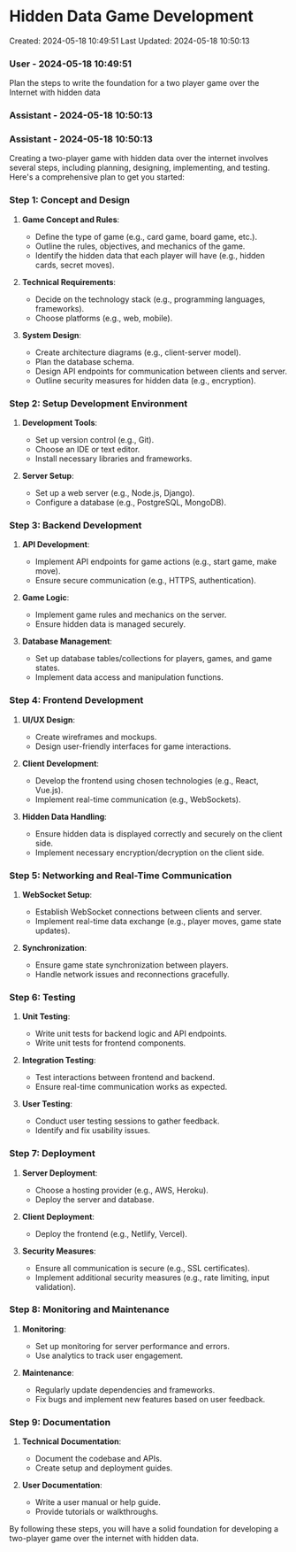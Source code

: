# Hidden Data Game Development

Created: 2024-05-18 10:49:51
Last Updated: 2024-05-18 10:50:13

### User - 2024-05-18 10:49:51

Plan the steps to write the foundation for a two player game over the Internet with hidden data

### Assistant - 2024-05-18 10:50:13



### Assistant - 2024-05-18 10:50:13

Creating a two-player game with hidden data over the internet involves several steps, including planning, designing, implementing, and testing. Here's a comprehensive plan to get you started:

### Step 1: Concept and Design
1. **Game Concept and Rules**:
   - Define the type of game (e.g., card game, board game, etc.).
   - Outline the rules, objectives, and mechanics of the game.
   - Identify the hidden data that each player will have (e.g., hidden cards, secret moves).

2. **Technical Requirements**:
   - Decide on the technology stack (e.g., programming languages, frameworks).
   - Choose platforms (e.g., web, mobile).

3. **System Design**:
   - Create architecture diagrams (e.g., client-server model).
   - Plan the database schema.
   - Design API endpoints for communication between clients and server.
   - Outline security measures for hidden data (e.g., encryption).

### Step 2: Setup Development Environment
1. **Development Tools**:
   - Set up version control (e.g., Git).
   - Choose an IDE or text editor.
   - Install necessary libraries and frameworks.

2. **Server Setup**:
   - Set up a web server (e.g., Node.js, Django).
   - Configure a database (e.g., PostgreSQL, MongoDB).

### Step 3: Backend Development
1. **API Development**:
   - Implement API endpoints for game actions (e.g., start game, make move).
   - Ensure secure communication (e.g., HTTPS, authentication).

2. **Game Logic**:
   - Implement game rules and mechanics on the server.
   - Ensure hidden data is managed securely.

3. **Database Management**:
   - Set up database tables/collections for players, games, and game states.
   - Implement data access and manipulation functions.

### Step 4: Frontend Development
1. **UI/UX Design**:
   - Create wireframes and mockups.
   - Design user-friendly interfaces for game interactions.

2. **Client Development**:
   - Develop the frontend using chosen technologies (e.g., React, Vue.js).
   - Implement real-time communication (e.g., WebSockets).

3. **Hidden Data Handling**:
   - Ensure hidden data is displayed correctly and securely on the client side.
   - Implement necessary encryption/decryption on the client side.

### Step 5: Networking and Real-Time Communication
1. **WebSocket Setup**:
   - Establish WebSocket connections between clients and server.
   - Implement real-time data exchange (e.g., player moves, game state updates).

2. **Synchronization**:
   - Ensure game state synchronization between players.
   - Handle network issues and reconnections gracefully.

### Step 6: Testing
1. **Unit Testing**:
   - Write unit tests for backend logic and API endpoints.
   - Write unit tests for frontend components.

2. **Integration Testing**:
   - Test interactions between frontend and backend.
   - Ensure real-time communication works as expected.

3. **User Testing**:
   - Conduct user testing sessions to gather feedback.
   - Identify and fix usability issues.

### Step 7: Deployment
1. **Server Deployment**:
   - Choose a hosting provider (e.g., AWS, Heroku).
   - Deploy the server and database.

2. **Client Deployment**:
   - Deploy the frontend (e.g., Netlify, Vercel).

3. **Security Measures**:
   - Ensure all communication is secure (e.g., SSL certificates).
   - Implement additional security measures (e.g., rate limiting, input validation).

### Step 8: Monitoring and Maintenance
1. **Monitoring**:
   - Set up monitoring for server performance and errors.
   - Use analytics to track user engagement.

2. **Maintenance**:
   - Regularly update dependencies and frameworks.
   - Fix bugs and implement new features based on user feedback.

### Step 9: Documentation
1. **Technical Documentation**:
   - Document the codebase and APIs.
   - Create setup and deployment guides.

2. **User Documentation**:
   - Write a user manual or help guide.
   - Provide tutorials or walkthroughs.

By following these steps, you will have a solid foundation for developing a two-player game over the internet with hidden data.

